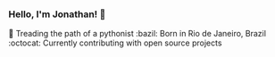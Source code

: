 ### Hello, I'm Jonathan! 👋

 :snake: Treading the path of a pythonist
 :bazil: Born in Rio de Janeiro, Brazil
 :octocat: Currently contributing with open source projects
